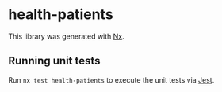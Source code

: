 # health-patients

This library was generated with [Nx](https://nx.dev).

## Running unit tests

Run `nx test health-patients` to execute the unit tests via [Jest](https://jestjs.io).
